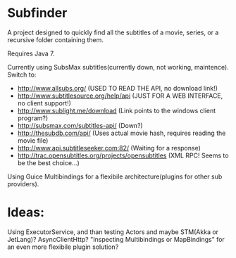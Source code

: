 Subfinder
=========

A project designed to quickly find all the subtitles of a movie, series, or a recursive folder containing them.

Requires Java 7.

Currently using SubsMax subtitles(currently down, not working, maintence). Switch to:
 -  http://www.allsubs.org/                 (USED TO READ THE API, no download link!)
 -  http://www.subtitlesource.org/help/api  (JUST FOR A WEB INTERFACE, no client support!)
 -  http://www.sublight.me/download         (Link points to the windows client program?)
 -  http://subsmax.com/subtitles-api/       (Down?)
 -  http://thesubdb.com/api/                (Uses actual movie hash, requires reading the movie file)
 -  http://www.api.subtitleseeker.com:82/   (Waiting for a response)
 -  http://trac.opensubtitles.org/projects/opensubtitles (XML RPC! Seems to be the best choice...)

Using Guice Multibindings for a flexibile architecture(plugins for other sub providers).

Ideas:
=========

Using ExecutorService, and than testing Actors and maybe STM(Akka or JetLang)?
AsyncClientHttp?
"Inspecting Multibindings or MapBindings" for an even more flexibile plugin solution?

